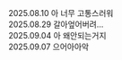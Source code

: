 2025.08.10 아 너무 고통스러워</br>
2025.08.29 갈아엎어버려...</br>
2025.09.04 아 왜안되는거지</br>
2025.09.07 으어아아악 </br>
